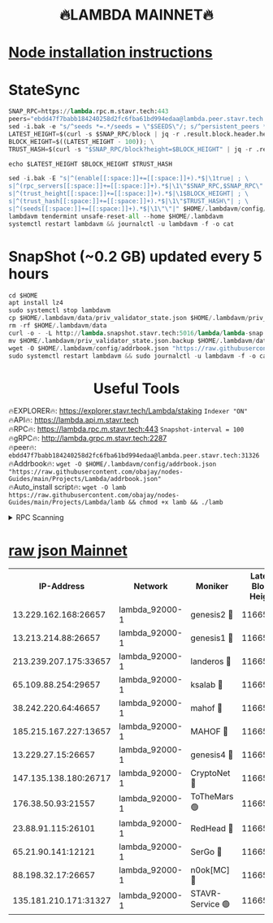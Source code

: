 <h1 align="center"> 🔥LAMBDA MAINNET🔥</h1>


[Node installation instructions](https://github.com/obajay/nodes-Guides/tree/main/Projects/Lambda)
=


# StateSync
```python
SNAP_RPC=https://lambda.rpc.m.stavr.tech:443
peers="ebdd47f7babb184240258d2fc6fba61bd994edaa@lambda.peer.stavr.tech:31326" 
sed -i.bak -e "s/^seeds *=.*/seeds = \"$SEEDS\"/; s/^persistent_peers *=.*/persistent_peers = \"$PEERS\"/" $HOME/.lambdavm/config/config.toml
LATEST_HEIGHT=$(curl -s $SNAP_RPC/block | jq -r .result.block.header.height); \
BLOCK_HEIGHT=$((LATEST_HEIGHT - 100)); \
TRUST_HASH=$(curl -s "$SNAP_RPC/block?height=$BLOCK_HEIGHT" | jq -r .result.block_id.hash)

echo $LATEST_HEIGHT $BLOCK_HEIGHT $TRUST_HASH

sed -i.bak -E "s|^(enable[[:space:]]+=[[:space:]]+).*$|\1true| ; \
s|^(rpc_servers[[:space:]]+=[[:space:]]+).*$|\1\"$SNAP_RPC,$SNAP_RPC\"| ; \
s|^(trust_height[[:space:]]+=[[:space:]]+).*$|\1$BLOCK_HEIGHT| ; \
s|^(trust_hash[[:space:]]+=[[:space:]]+).*$|\1\"$TRUST_HASH\"| ; \
s|^(seeds[[:space:]]+=[[:space:]]+).*$|\1\"\"|" $HOME/.lambdavm/config/config.toml
lambdavm tendermint unsafe-reset-all --home $HOME/.lambdavm
systemctl restart lambdavm && journalctl -u lambdavm -f -o cat

```
# SnapShot (~0.2 GB) updated every 5 hours
```python
cd $HOME
apt install lz4
sudo systemctl stop lambdavm
cp $HOME/.lambdavm/data/priv_validator_state.json $HOME/.lambdavm/priv_validator_state.json.backup
rm -rf $HOME/.lambdavm/data
curl -o - -L http://lambda.snapshot.stavr.tech:5016/lambda/lambda-snap.tar.lz4 | lz4 -c -d - | tar -x -C $HOME/.lambdavm --strip-components 2
mv $HOME/.lambdavm/priv_validator_state.json.backup $HOME/.lambdavm/data/priv_validator_state.json
wget -O $HOME/.lambdavm/config/addrbook.json "https://raw.githubusercontent.com/obajay/nodes-Guides/main/Projects/Lambda/addrbook.json"
sudo systemctl restart lambdavm && sudo journalctl -u lambdavm -f -o cat
```
 <h1 align="center"> Useful Tools</h1>

🔥EXPLORER🔥:      https://explorer.stavr.tech/Lambda/staking	        `Indexer "ON"` \
🔥API🔥: 			 		 https://lambda.api.m.stavr.tech \
🔥RPC🔥:           https://lambda.rpc.m.stavr.tech:443	              `Snapshot-interval = 100` \
🔥gRPC🔥:          http://lambda.grpc.m.stavr.tech:2287 \
🔥peer🔥:					 `ebdd47f7babb184240258d2fc6fba61bd994edaa@lambda.peer.stavr.tech:31326` \
🔥Addrbook🔥:    ```wget -O $HOME/.lambdavm/config/addrbook.json "https://raw.githubusercontent.com/obajay/nodes-Guides/main/Projects/Lambda/addrbook.json"``` \
🔥Auto_install script🔥: ```wget -O lamb https://raw.githubusercontent.com/obajay/nodes-Guides/main/Projects/Lambda/lamb && chmod +x lamb && ./lamb```


<details>
<summary>RPC Scanning</summary>

<h2 align="center"> We scan nodes in real time every 4 hours. And we provide the final result of RPC endpoints.
We cannot influence the operation of these nodes in any way. </h2>


```python
If Voting Power is higher than 0 --> then the Node is a validator of the network and may be subject to attack and be a potential threat to the chain.
```
```python
We marked such validators with a red symbol
```

</details>

[raw json Mainnet](https://rpc-check.lambm.stavr.tech/lambm/rpc-lambm-result.json)
=


<table><tr><th>IP-Address</th><th>Network</th><th>Moniker</th><th>Latest Block Height</th><th>Earliest Block Height</th><th>Catching Up</th><th>Tx Index</th><th>Voting Power</th><th>Scan Time</th></tr><tr><td>13.229.162.168:26657</td><td>lambda_92000-1</td><td>genesis2 🔴</td><td>11665644</td><td>1</td><td>False</td><td>on</td><td>16878690</td><td>2024-02-11T20:27:34.780790189UTC</td></tr><tr><td>13.213.214.88:26657</td><td>lambda_92000-1</td><td>genesis1 🔴</td><td>11665644</td><td>1</td><td>False</td><td>on</td><td>107835</td><td>2024-02-11T20:27:39.773886062UTC</td></tr><tr><td>213.239.207.175:33657</td><td>lambda_92000-1</td><td>landeros 🔴</td><td>11665643</td><td>8136001</td><td>False</td><td>off</td><td>1852339</td><td>2024-02-11T20:27:27.043789018UTC</td></tr><tr><td>65.109.88.254:29657</td><td>lambda_92000-1</td><td>ksalab 🔴</td><td>11665645</td><td>8715001</td><td>False</td><td>on</td><td>510465</td><td>2024-02-11T20:27:42.935495562UTC</td></tr><tr><td>38.242.220.64:46657</td><td>lambda_92000-1</td><td>mahof 🔴</td><td>11665646</td><td>10131001</td><td>False</td><td>off</td><td>770350</td><td>2024-02-11T20:27:46.547519660UTC</td></tr><tr><td>185.215.167.227:13657</td><td>lambda_92000-1</td><td>MAHOF 🔴</td><td>11665644</td><td>10134001</td><td>False</td><td>on</td><td>2051510</td><td>2024-02-11T20:27:38.531693721UTC</td></tr><tr><td>13.229.27.15:26657</td><td>lambda_92000-1</td><td>genesis4 🔴</td><td>11665644</td><td>11043001</td><td>False</td><td>on</td><td>9665448</td><td>2024-02-11T20:27:38.158126385UTC</td></tr><tr><td>147.135.138.180:26717</td><td>lambda_92000-1</td><td>CryptoNet 🔴</td><td>11665644</td><td>11383001</td><td>False</td><td>off</td><td>771982</td><td>2024-02-11T20:27:40.060181687UTC</td></tr><tr><td>176.38.50.93:21557</td><td>lambda_92000-1</td><td>ToTheMars 🟢</td><td>11665116</td><td>11395001</td><td>False</td><td>on</td><td>0</td><td>2024-02-11T20:27:45.756134941UTC</td></tr><tr><td>23.88.91.115:26101</td><td>lambda_92000-1</td><td>RedHead 🔴</td><td>11665643</td><td>11565643</td><td>False</td><td>off</td><td>553202</td><td>2024-02-11T20:27:27.317585320UTC</td></tr><tr><td>65.21.90.141:12121</td><td>lambda_92000-1</td><td>SerGo 🔴</td><td>11665646</td><td>11565646</td><td>False</td><td>off</td><td>10612084</td><td>2024-02-11T20:27:46.174578527UTC</td></tr><tr><td>88.198.32.17:26657</td><td>lambda_92000-1</td><td>n0ok[MC] 🔴</td><td>11665647</td><td>11565647</td><td>False</td><td>off</td><td>1578630</td><td>2024-02-11T20:27:49.645049104UTC</td></tr><tr><td>135.181.210.171:31327</td><td>lambda_92000-1</td><td>STAVR-Service 🟢</td><td>11665645</td><td>11663001</td><td>False</td><td>on</td><td>0</td><td>2024-02-11T20:27:42.564108023UTC</td></tr></table>
